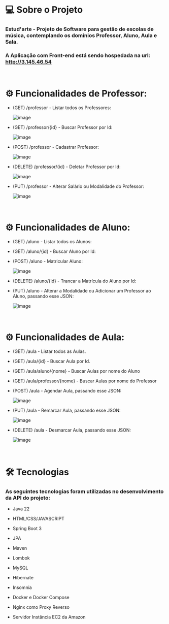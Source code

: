 # 💻 Sobre o Projeto

### Estud'arte - Projeto de Software para gestão de escolas de música, contemplando os domínios Professor, Aluno, Aula e Sala.

### A Aplicação com Front-end está sendo hospedada na url: http://3.145.46.54



 # <br/> ⚙️ Funcionalidades de Professor:

-  (GET) /professor - Listar todos os Professores:

    ![image](https://github.com/user-attachments/assets/946141d8-2ec0-4a03-bae8-385258e363e4)

-  (GET) /professor/{id} - Buscar Professor por Id:

   ![image](https://github.com/user-attachments/assets/dd9b3e18-b830-48e4-a804-6ab41d4fdf5a)


-  (POST) /professor - Cadastrar Professor:

   ![image](https://github.com/user-attachments/assets/a2dccbbc-4428-49f5-bc76-9e9c0b497ba1)


-  (DELETE) /professor/{id} - Deletar Professor por Id:

   ![image](https://github.com/user-attachments/assets/f49d9077-65c6-4371-9c23-f7fe004702f8)

-  (PUT) /professor - Alterar Salário ou Modalidade do Professor:

   ![image](https://github.com/user-attachments/assets/cb9f696b-7c95-440f-8661-7cb2f86a8d00)



 # <br/> ⚙️ Funcionalidades de Aluno:

-  (GET) /aluno - Listar todos os Alunos:
-  (GET) /aluno/{id} - Buscar Aluno por Id:
-  (POST) /aluno - Matricular Aluno:
  
      ![image](https://github.com/user-attachments/assets/352aa244-bb91-4a9f-bf60-0fe5fceff9e2)

- (DELETE) /aluno/{id} - Trancar a Matrícula do Aluno por Id:
- (PUT) /aluno - Alterar a Modalidade ou Adicionar um Professor ao Aluno, passando esse JSON:

  ![image](https://github.com/user-attachments/assets/3318389d-b037-4a2e-a943-60ac36ab7228)


 # <br/> ⚙️ Funcionalidades de Aula:

-  (GET) /aula - Listar todos as Aulas.
-  (GET) /aula/{id} - Buscar Aula por Id.
-  (GET) /aula/aluno/{nome} - Buscar Aulas por nome do Aluno
-  (GET) /aula/professor/{nome} - Buscar Aulas por nome do Professor
-  (POST) /aula - Agendar Aula, passando esse JSON:

   ![image](https://github.com/user-attachments/assets/96ad43c7-0a3c-4070-ae3a-665bf5620d5b)

- (PUT) /aula - Remarcar Aula, passando esse JSON:

  ![image](https://github.com/user-attachments/assets/b41f519e-4ece-46ce-b042-82854413ae3d)

- (DELETE) /aula - Desmarcar Aula, passando esse JSON:

  ![image](https://github.com/user-attachments/assets/9319e650-bad5-430d-b97d-c8e5540f623a)


 # <br/> 🛠 Tecnologias


### As seguintes tecnologias foram utilizadas no desenvolvimento da API do projeto:


- Java 22

- HTML/CSS/JAVASCRIPT

- Spring Boot 3

- JPA

- Maven

- Lombok

- MySQL

- Hibernate

- Insomnia

- Docker e Docker Compose

- Nginx como Proxy Reverso

- Servidor Instância EC2 da Amazon
